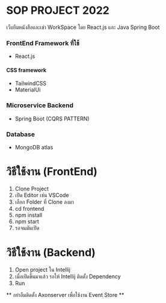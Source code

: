 # SOP PROJECT 2022
เว็บยืมหนังสือและเช่า WorkSpace โดย React.js และ Java Spring Boot

### FrontEnd Framework ที่ใช้
- React.js
#### CSS framework
- TailwindCSS
- MaterialUi
### Microservice Backend
- Spring Boot (CQRS PATTERN)
### Database
- MongoDB atlas

# วิธีใช้งาน (FrontEnd)
1. Clone Project
2. เปิด Editor เช่น VSCode
3. เลือก Folder ที่ Clone ลงมา
4. cd frontend
5. npm install
6. npm start
7. รอจนมันเปิด

# วิธีใช้งาน (Backend)
1. Open project ใน Intellij
2. เมื่อเปิดขึ้นมาแล้ว รอให้ Intellij ติดตั้ง Dependency
3. Run

** อย่าลืมติดตั้ง Axonserver เพื่อใช้งาน Event Store **
